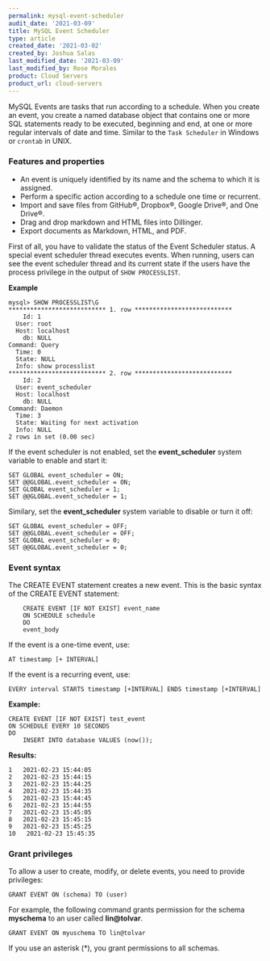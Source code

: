 ```yaml
---
permalink: mysql-event-scheduler
audit_date: '2021-03-09'
title: MySQL Event Scheduler
type: article
created_date: '2021-03-02'
created_by: Joshua Salas
last_modified_date: '2021-03-09'
last_modified_by: Rose Morales
product: Cloud Servers
product_url: cloud-servers
---
```


MySQL Events are tasks that run according to a schedule. When you
create an event, you create a named database object that contains one or more
SQL statements ready to be executed, beginning and end, at one or more
regular intervals of date and time. Similar to the `Task Scheduler` in Windows
or `crontab` in UNIX.

### Features and properties

- An event is uniquely identified by its name and the schema to which it is assigned.
- Perform a specific action according to a schedule one time or recurrent.
- Import and save files from GitHub&reg;, Dropbox&reg;, Google Drive&reg;, and
  One Drive&reg;.
- Drag and drop markdown and HTML files into Dillinger.
- Export documents as Markdown, HTML, and PDF.

First of all, you have to validate the status of the Event Scheduler status. A special
event scheduler thread executes events. When running, users can see the event scheduler
thread and its current state if the users have the process privilege in the output of
`SHOW PROCESSLIST`.

**Example**

    mysql> SHOW PROCESSLIST\G
    *************************** 1. row ***************************
        Id: 1
      User: root
      Host: localhost
        db: NULL
    Command: Query
      Time: 0
      State: NULL
      Info: show processlist
    *************************** 2. row ***************************
        Id: 2
      User: event_scheduler
      Host: localhost
        db: NULL
    Command: Daemon
      Time: 3
      State: Waiting for next activation
      Info: NULL
    2 rows in set (0.00 sec)

If the event scheduler is not enabled, set the **event_scheduler** system
variable to enable and start it:

    SET GLOBAL event_scheduler = ON;
    SET @@GLOBAL.event_scheduler = ON;
    SET GLOBAL event_scheduler = 1;
    SET @@GLOBAL.event_scheduler = 1;

Similary, set the **event_scheduler** system variable to disable or turn it
off:

    SET GLOBAL event_scheduler = OFF;
    SET @@GLOBAL.event_scheduler = OFF;
    SET GLOBAL event_scheduler = 0;
    SET @@GLOBAL.event_scheduler = 0;

### Event syntax

The CREATE EVENT statement creates a new event. This is the basic syntax of the
CREATE EVENT statement:

        CREATE EVENT [IF NOT EXIST] event_name
        ON SCHEDULE schedule
        DO
        event_body

If the event is a one-time event, use:

    AT timestamp [+ INTERVAL]

If the event is a recurring event, use:

    EVERY interval STARTS timestamp [+INTERVAL] ENDS timestamp [+INTERVAL]

**Example:**

    CREATE EVENT [IF NOT EXIST] test_event
    ON SCHEDULE EVERY 10 SECONDS
    DO
        INSERT INTO database VALUES (now());

**Results:**

    1   2021-02-23 15:44:05
    2   2021-02-23 15:44:15
    3   2021-02-23 15:44:25
    4   2021-02-23 15:44:35
    5   2021-02-23 15:44:45
    6   2021-02-23 15:44:55
    7   2021-02-23 15:45:05
    8   2021-02-23 15:45:15
    9   2021-02-23 15:45:25
    10   2021-02-23 15:45:35

### Grant privileges

To allow a user to create, modify, or delete events, you need to
provide privileges:

    GRANT EVENT ON (schema) TO (user)

For example, the following command grants permission for the schema
**myschema** to an user called **lin@tolvar**.

    GRANT EVENT ON myuschema TO lin@tolvar

If you use an asterisk (\*), you grant permissions to all schemas.

